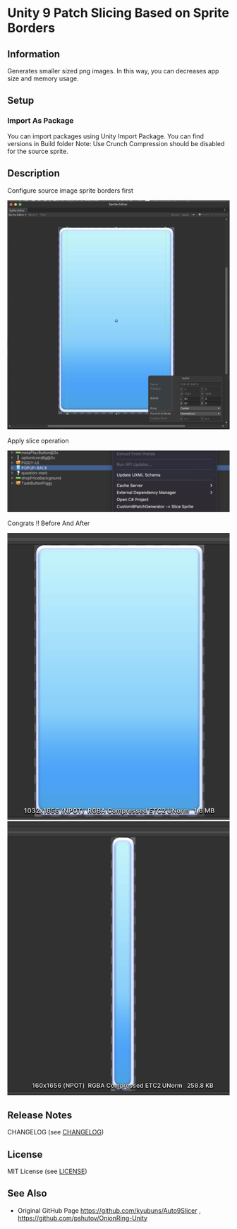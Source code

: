 # Unity 9 Patch Slicing Based on Sprite Borders


## Information
Generates smaller sized png images. In this way, you can decreases app size and memory usage.


## Setup

### Import As Package

You can import packages using Unity Import Package.
You can find versions in Build folder
Note: Use Crunch Compression should be disabled for the source sprite.


## Description

Configure source image sprite borders first

<img src=".res/images/img4.png" width="600" />

Apply slice operation

<img src=".res/images/img3.png" width="600" />

Congrats !! Before And After

<img src=".res/images/img2.png" width="600" />
<img src=".res/images/img1.png" width="600" />

## Release Notes

CHANGELOG (see [CHANGELOG](CHANGELOG.MD))


## License

MIT License (see [LICENSE](LICENSE))


## See Also

* Original GitHub Page https://github.com/kyubuns/Auto9Slicer , https://github.com/pshutov/OnionRing-Unity
